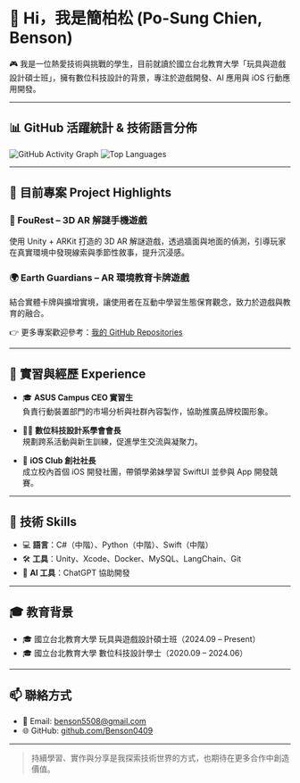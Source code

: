 # 👋 Hi，我是簡柏松 (Po-Sung Chien, Benson)

🎮 我是一位熱愛技術與挑戰的學生，目前就讀於國立台北教育大學「玩具與遊戲設計碩士班」，擁有數位科技設計的背景，專注於遊戲開發、AI 應用與 iOS 行動應用開發。

---

## 📊 GitHub 活躍統計 & 技術語言分佈

![GitHub Activity Graph](https://github-readme-activity-graph.cyclic.app/graph?username=Benson0409&theme=github-compact)
![Top Languages](https://github-readme-stats.vercel.app/api/top-langs/?username=Benson0409&layout=compact&theme=tokyonight)

---

## 🚀 目前專案 Project Highlights

### 🧩 FouRest – 3D AR 解謎手機遊戲
使用 Unity + ARKit 打造的 3D AR 解謎遊戲，透過牆面與地面的偵測，引導玩家在真實環境中發現線索與季節性敘事，提升沉浸感。

### 🌍 Earth Guardians – AR 環境教育卡牌遊戲
結合實體卡牌與擴增實境，讓使用者在互動中學習生態保育觀念，致力於遊戲與教育的融合。

👉 更多專案歡迎參考：[我的 GitHub Repositories](https://github.com/Benson0409?tab=repositories)

---

## 💼 實習與經歷 Experience

- 🎓 **ASUS Campus CEO 實習生**  
  負責行動裝置部門的市場分析與社群內容製作，協助推廣品牌校園形象。

- 🧑‍💼 **數位科技設計系學會會長**  
  規劃跨系活動與新生訓練，促進學生交流與凝聚力。

- 📱 **iOS Club 創社社長**  
  成立校內首個 iOS 開發社團，帶領學弟妹學習 SwiftUI 並參與 App 開發競賽。

---

## 🧠 技術 Skills

- 💻 **語言**：C#（中階）、Python（中階）、Swift（中階）
- 🛠 **工具**：Unity、Xcode、Docker、MySQL、LangChain、Git
- 🤖 **AI 工具**：ChatGPT 協助開發

---

## 🎓 教育背景

- 🎓 國立台北教育大學 玩具與遊戲設計碩士班（2024.09 – Present）
- 🎓 國立台北教育大學 數位科技設計學士（2020.09 – 2024.06）

---

## 📫 聯絡方式

- 📧 Email: benson5508@gmail.com
- 🌐 GitHub: [github.com/Benson0409](https://github.com/Benson0409)

---

> 持續學習、實作與分享是我探索技術世界的方式，也期待在更多合作中創造價值。
